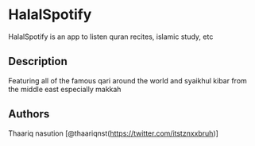 # HalalSpotify

HalalSpotify is an app to listen quran recites, islamic study, etc

## Description

Featuring all of the famous qari around the world and syaikhul kibar from the middle east especially makkah


## Authors

Thaariq nasution
[@thaariqnst(https://twitter.com/itstznxxbruh)]

